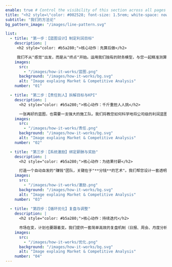 ```yaml
---
enable: true # Control the visibility of this section across all pages where it is used
title: "<h2 style=\"color: #002528; font-size: 1.5rem; white-space: nowrap;\">**MMC利润增长四步法**</h2>"
subtitle: "我们的方法论"
bg_pattern_image: "/images/line-pattern.svg"

list:
  - title: "第一步：【蓝图设计】制定利润目标"
    description: |
     <h2 style="color: #b5a280;">核心动作：先算后做</h2>

     我们不从"感觉"出发，而是从"终点"开始。运用我们独有的财务模型，与您一起精准测算出新一年的收入、成本、现金流三大核心目标，共同绘制出一张清晰可见、切实可行的年度利润蓝图。
    images:
      src:
        - "/images/how-it-works/蓝图.png"
      background: "/images/how-it-works/bg.svg"
      alt: "Image explaing Market & Competitive Analysis"
    number: "01"

  - title: "第二步：【责任到人】拆解目标与KPI"
    description: |
      <h2 style="color: #b5a280;">核心动作：千斤重担人人挑</h2>

      一张再好的蓝图，也需要一支强大的施工队。我们将教您如何科学地将公司级的利润蓝图，拆解为每个部门、每个岗位的具体KPI。确保公司从上到下，人人有指标，事事有归属，将所有人的力量聚焦于同一个利润目标。
    images:
      src:
        - "/images/how-it-works/责任.png"
      background: "/images/how-it-works/bg.svg"
      alt: "Image explaing Market & Competitive Analysis"
    number: "02"

  - title: "第三步：【系统激励】绑定薪酬与奖励"
    description: |
      <h2 style="color: #b5a280;">核心动作：为结果付薪</h2>

      打造一个自动自发的"赚钱"团队，关键在于"**分钱**的艺术"。我们帮您设计一套透明、公平、且极具煽动性的薪酬奖励系统，将个人和团队的收入与KPI完成度强力挂钩。员工不再是为老板打工，而是为自己的钱包而战。
    images:
      src:
        - "/images/how-it-works/激励.png"
      background: "/images/how-it-works/bg.svg"
      alt: "Image explaing Market & Competitive Analysis"
    number: "03"
    
  - title: "第四步：【循环优化】复盘与调整"
    description: |
      <h2 style="color: #b5a280;">核心动作：持续迭代</h2>

      市场在变，计划也要跟着变。我们提供一套简单高效的复盘机制（日报、周会、月度分析），帮助您和团队持续追踪结果、发现问题、快速调整行动。这确保您的利润蓝图始终保持活力，形成一个不断增长、自我优化的良性循环。
    images:
      src:
        - "/images/how-it-works/优化.png"
      background: "/images/how-it-works/bg.svg"
      alt: "Image explaing Market & Competitive Analysis"
    number: "04"
---
```

